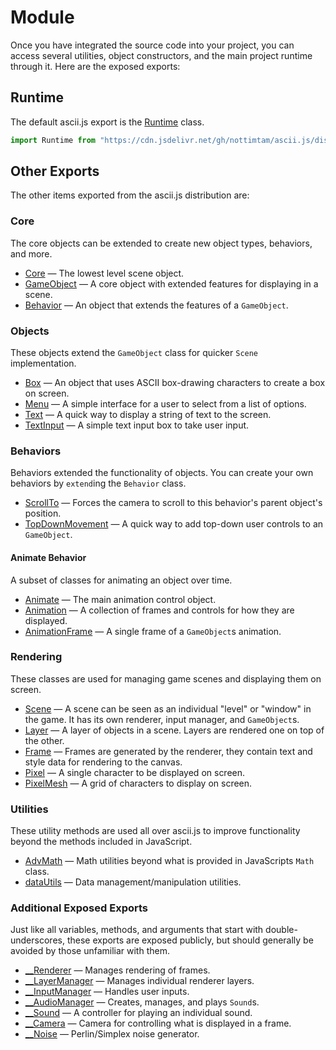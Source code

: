 # Module

Once you have integrated the source code into your project, you can access several utilities, object constructors, and the main project runtime through it. Here are the exposed exports:

## Runtime

The default ascii.js export is the [Runtime](./RUNTIME.md) class.

```js
import Runtime from "https://cdn.jsdelivr.net/gh/nottimtam/ascii.js/dist/bundle.esm.js";
```

## Other Exports

The other items exported from the ascii.js distribution are:

### Core

The core objects can be extended to create new object types, behaviors, and more.

-   [Core](./core/CORE.md) &mdash; The lowest level scene object.
-   [GameObject](./core/GAMEOBJECT.md) &mdash; A core object with extended features for displaying in a scene.
-   [Behavior](./core/BEHAVIOR.md) &mdash; An object that extends the features of a `GameObject`.

### Objects

These objects extend the `GameObject` class for quicker `Scene` implementation.

-   [Box](./objects/BOX.md) &mdash; An object that uses ASCII box-drawing characters to create a box on screen.
-   [Menu](./objects/MENU.md) &mdash; A simple interface for a user to select from a list of options.
-   [Text](./objects/TEXT.md) &mdash; A quick way to display a string of text to the screen.
-   [TextInput](./objects/TEXTINPUT.md) &mdash; A simple text input box to take user input.

### Behaviors

Behaviors extended the functionality of objects. You can create your own behaviors by `extend`ing the `Behavior` class.

-   [ScrollTo](./behaviors/SCROLLTO.md) &mdash; Forces the camera to scroll to this behavior's parent object's position.
-   [TopDownMovement](./behaviors/TOPDOWNMOVEMENT.md) &mdash; A quick way to add top-down user controls to an `GameObject`.

#### Animate Behavior

A subset of classes for animating an object over time.

-   [Animate](./behaviors/ANIMATE.md) &mdash; The main animation control object.
-   [Animation](./behaviors/ANIMATION.md) &mdash; A collection of frames and controls for how they are displayed.
-   [AnimationFrame](./behaviors/ANIMATIONFRAME.md) &mdash; A single frame of a `GameObject`s animation.

### Rendering

These classes are used for managing game scenes and displaying them on screen.

-   [Scene](./engine/SCENE.md) &mdash; A scene can be seen as an individual "level" or "window" in the game. It has its own renderer, input manager, and `GameObject`s.
-   [Layer](./rendering/LAYER.md) &mdash; A layer of objects in a scene. Layers are rendered one on top of the other.
-   [Frame](./rendering/FRAME.md) &mdash; Frames are generated by the renderer, they contain text and style data for rendering to the canvas.
-   [Pixel](./rendering/PIXEL.md) &mdash; A single character to be displayed on screen.
-   [PixelMesh](./rendering/PIXELMESH.md) &mdash; A grid of characters to display on screen.

### Utilities

These utility methods are used all over ascii.js to improve functionality beyond the methods included in JavaScript.

-   [AdvMath](./utilities/ADVMATH.md) &mdash; Math utilities beyond what is provided in JavaScripts `Math` class.
-   [dataUtils](./utilities/DATAUTILS.md) &mdash; Data management/manipulation utilities.

### Additional Exposed Exports

Just like all variables, methods, and arguments that start with double-underscores, these exports are exposed publicly, but should generally be avoided by those unfamiliar with them.

-   [\_\_Renderer](./engine/RENDERER.md) &mdash; Manages rendering of frames.
-   [\_\_LayerManager](./engine/LAYERMANAGER.md) &mdash; Manages individual renderer layers.
-   [\_\_InputManager](./engine/INPUTMANAGER.md) &mdash; Handles user inputs.
-   [\_\_AudioManager](./engine/AUDIOMANAGER.md) &mdash; Creates, manages, and plays `Sound`s.
-   [\_\_Sound](./engine/SOUND.md) &mdash; A controller for playing an individual sound.
-   [\_\_Camera](./engine/CAMERA.md) &mdash; Camera for controlling what is displayed in a frame.
-   [\_\_Noise](./engine/NOISE.md) &mdash; Perlin/Simplex noise generator.
